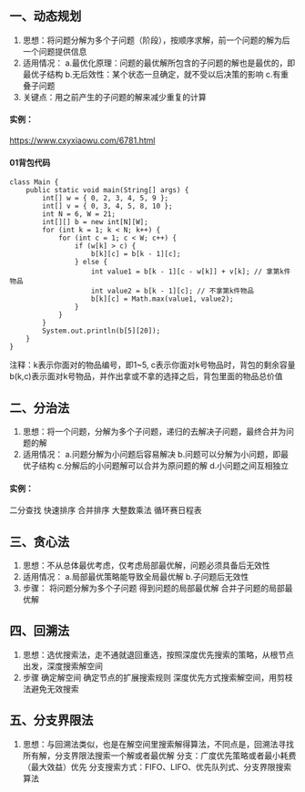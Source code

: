 ## 一、动态规划
1. 思想：将问题分解为多个子问题（阶段），按顺序求解，前一个问题的解为后一个问题提供信息
2. 适用情况：
a.最优化原理：问题的最优解所包含的子问题的解也是最优的，即最优子结构
b.无后效性：某个状态一旦确定，就不受以后决策的影响
c.有重叠子问题
3. 关键点：用之前产生的子问题的解来减少重复的计算
#### 实例：

https://www.cxyxiaowu.com/6781.html

#### 01背包代码
```
class Main {
    public static void main(String[] args) {
        int[] w = { 0, 2, 3, 4, 5, 9 };
        int[] v = { 0, 3, 4, 5, 8, 10 };
        int N = 6, W = 21;
        int[][] b = new int[N][W];
        for (int k = 1; k < N; k++) {
            for (int c = 1; c < W; c++) {
                if (w[k] > c) {
                    b[k][c] = b[k - 1][c];
                } else {
                    int value1 = b[k - 1][c - w[k]] + v[k]; // 拿第k件物品
                    int value2 = b[k - 1][c]; // 不拿第k件物品
                    b[k][c] = Math.max(value1, value2);
                }
            }
        }
        System.out.println(b[5][20]);
    }
}
```

注释：k表示你面对的物品编号，即1~5,
c表示你面对k号物品时，背包的剩余容量
b(k,c)表示面对k号物品，并作出拿或不拿的选择之后，背包里面的物品总价值

## 二、分治法
1. 思想：将一个问题，分解为多个子问题，递归的去解决子问题，最终合并为问题的解
2. 适用情况：
a.问题分解为小问题后容易解决
b.问题可以分解为小问题，即最优子结构
c.分解后的小问题解可以合并为原问题的解
d.小问题之间互相独立
#### 实例：
二分查找
快速排序
合并排序
大整数乘法
循环赛日程表
## 三、贪心法
1. 思想：不从总体最优考虑，仅考虑局部最优解，问题必须具备后无效性
2. 适用情况：
a.局部最优策略能导致全局最优解
b.子问题后无效性
3. 步骤：
将问题分解为多个子问题
得到问题的局部最优解
合并子问题的局部最优解
## 四、回溯法
1. 思想：选优搜索法，走不通就退回重选，按照深度优先搜索的策略，从根节点出发，深度搜索解空间
2. 步骤
确定解空间
确定节点的扩展搜索规则
深度优先方式搜索解空间，用剪枝法避免无效搜索
## 五、分支界限法
1. 思想：与回溯法类似，也是在解空间里搜索解得算法，不同点是，回溯法寻找所有解，分支界限法搜索一个解或者最优解
分支：广度优先策略或者最小耗费（最大效益）优先
分支搜索方式：FIFO、LIFO、优先队列式、分支界限搜索算法
